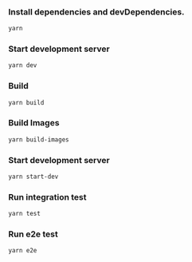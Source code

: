 ### Install dependencies and devDependencies.
```sh
yarn
```

### Start development server
```sh
yarn dev
```

### Build
```sh
yarn build
```

### Build Images
```sh
yarn build-images
```

### Start development server
```sh
yarn start-dev
```

### Run integration test
```sh
yarn test
```

### Run e2e test
```sh
yarn e2e
```